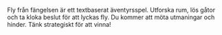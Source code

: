 Fly från fängelsen är ett textbaserat äventyrsspel. Utforska rum, lös gåtor och ta kloka beslut för att lyckas fly. 
Du kommer att möta utmaningar och hinder. Tänk strategiskt för att vinna!
